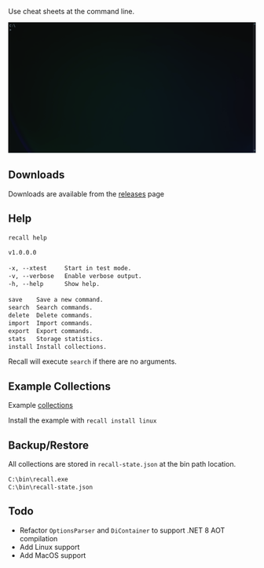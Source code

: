 Use cheat sheets at the command line. 

![gif](https://github.com/DanielJOffner/Recall/blob/main/assets/preview.gif)

## Downloads
Downloads are available from the [releases](https://github.com/DanielJOffner/Recall/releases) page
## Help

`recall help`
```
v1.0.0.0

-x, --xtest     Start in test mode.
-v, --verbose   Enable verbose output.
-h, --help      Show help.

save    Save a new command.
search  Search commands.
delete  Delete commands.
import  Import commands.
export  Export commands.
stats   Storage statistics.
install Install collections.
```

Recall will execute `search` if there are no arguments.

## Example Collections

Example [collections](https://github.com/DanielJOffner/Recall/tree/main/collections)

Install the example with `recall install linux`

## Backup/Restore

All collections are stored in `recall-state.json` at the bin path location.
```
C:\bin\recall.exe
C:\bin\recall-state.json
``` 
## Todo
- Refactor `OptionsParser` and `DiContainer` to support .NET 8 AOT compilation
- Add Linux support
- Add MacOS support
